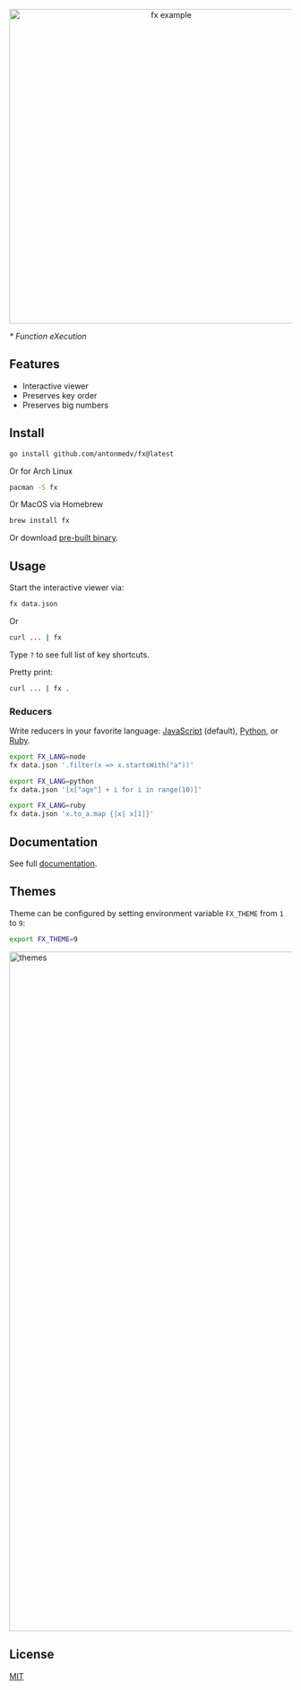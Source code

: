 <p align="center"><img src="https://medv.io/assets/fx.gif" width="562" alt="fx example"></p>

_* Function eXecution_

## Features

- Interactive viewer
- Preserves key order
- Preserves big numbers

## Install

```bash
go install github.com/antonmedv/fx@latest
```

Or for Arch Linux

```bash
pacman -S fx
```

Or MacOS via Homebrew

```bash
brew install fx
```

Or download [pre-built binary](https://github.com/antonmedv/fx/releases).

## Usage

Start the interactive viewer via:

```bash
fx data.json
```

Or

```bash
curl ... | fx
```

Type `?` to see full list of key shortcuts.

Pretty print:

```bash
curl ... | fx .
```

### Reducers

Write reducers in your favorite language: [JavaScript](docs/reducers.md#node) (default),
[Python](docs/reducers.md#python), or [Ruby](docs/reducers.md#ruby).

```bash
export FX_LANG=node
fx data.json '.filter(x => x.startsWith("a"))'
```

```bash
export FX_LANG=python
fx data.json '[x["age"] + i for i in range(10)]'
```

```bash
export FX_LANG=ruby
fx data.json 'x.to_a.map {|x| x[1]}'
```

## Documentation

See full [documentation](https://github.com/antonmedv/fx/blob/master/DOCS.md).

## Themes

Theme can be configured by setting environment variable `FX_THEME` from `1`
to `9`:

```bash
export FX_THEME=9
```

<img width="1214" alt="themes" src="docs/images/themes.png">

## License

[MIT](https://github.com/antonmedv/fx/blob/master/LICENSE)
